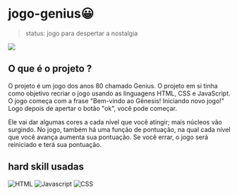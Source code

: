 # jogo-genius😀
>status: jogo para despertar a nostalgia

![](https://github.com/Marcelo-dds/jogo-genius/assets/50811155/21f2f016-e54c-4aa2-9412-ffe5000501c5|width=10)





## O que é o projeto ? 


O projeto é um jogo dos anos 80 chamado Genius. O projeto em si tinha como objetivo recriar o jogo usando as linguagens HTML, CSS e JavaScript. O jogo começa com a frase "Bem-vindo ao Gênesis! Iniciando novo jogo!" Logo depois de apertar o botão "ok", você pode começar.

Ele vai dar algumas cores a cada nível que você atingir; mais núcleos vão surgindo. No jogo, também há uma função de pontuação, na qual cada nível que você avança aumenta sua pontuação. Se você errar, o jogo será reiniciado e terá sua pontuação.

## hard skill usadas

![HTML](https://img.shields.io/badge/HTML5-E34F26?style=for-the-badge&logo=html5&logoColor=white)
![Javascript](https://img.shields.io/badge/JavaScript-323330?style=for-the-badge&logo=javascript&logoColor=F7DF1E)
![CSS](https://img.shields.io/badge/CSS3-1572B6?style=for-the-badge&logo=css3&logoColor=white)
